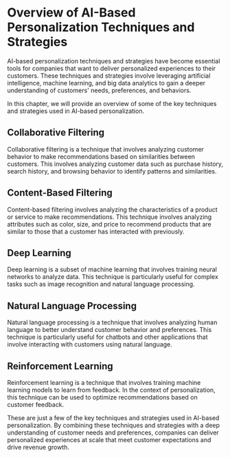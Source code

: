 Overview of AI-Based Personalization Techniques and Strategies
==================================================================================================================

AI-based personalization techniques and strategies have become essential tools for companies that want to deliver personalized experiences to their customers. These techniques and strategies involve leveraging artificial intelligence, machine learning, and big data analytics to gain a deeper understanding of customers' needs, preferences, and behaviors.

In this chapter, we will provide an overview of some of the key techniques and strategies used in AI-based personalization.

Collaborative Filtering
-----------------------

Collaborative filtering is a technique that involves analyzing customer behavior to make recommendations based on similarities between customers. This involves analyzing customer data such as purchase history, search history, and browsing behavior to identify patterns and similarities.

Content-Based Filtering
-----------------------

Content-based filtering involves analyzing the characteristics of a product or service to make recommendations. This technique involves analyzing attributes such as color, size, and price to recommend products that are similar to those that a customer has interacted with previously.

Deep Learning
-------------

Deep learning is a subset of machine learning that involves training neural networks to analyze data. This technique is particularly useful for complex tasks such as image recognition and natural language processing.

Natural Language Processing
---------------------------

Natural language processing is a technique that involves analyzing human language to better understand customer behavior and preferences. This technique is particularly useful for chatbots and other applications that involve interacting with customers using natural language.

Reinforcement Learning
----------------------

Reinforcement learning is a technique that involves training machine learning models to learn from feedback. In the context of personalization, this technique can be used to optimize recommendations based on customer feedback.

These are just a few of the key techniques and strategies used in AI-based personalization. By combining these techniques and strategies with a deep understanding of customer needs and preferences, companies can deliver personalized experiences at scale that meet customer expectations and drive revenue growth.
